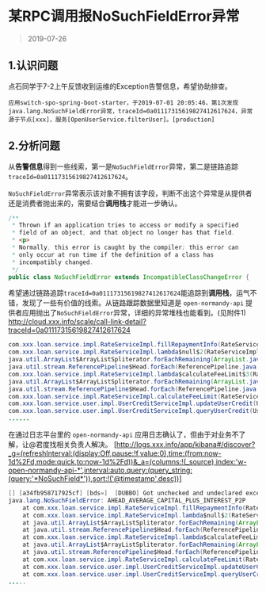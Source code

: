 

某RPC调用报NoSuchFieldError异常
=========================
> 2019-07-26


## 1.认识问题
点石同学于7-2上午反馈收到运维的Exception告警信息，希望协助排查。

```
应用switch-spo-spring-boot-starter，于2019-07-01 20:05:46，第1次发现java.lang.NoSuchFieldError异常，traceId=0a01117315619827412617624，异常源于节点[xxx]，服务[OpenUserService.filterUser]。[production]
```


## 2.分析问题
从**告警信息**得到一些线索，第一是`NoSuchFieldError`异常，第二是链路追踪`traceId=0a01117315619827412617624`。

`NoSuchFieldError`异常表示该对象不拥有该字段，判断不出这个异常是从提供者还是消费者抛出来的，需要结合**调用栈**才能进一步确认。
```java
/**
 * Thrown if an application tries to access or modify a specified
 * field of an object, and that object no longer has that field.
 * <p>
 * Normally, this error is caught by the compiler; this error can
 * only occur at run time if the definition of a class has
 * incompatibly changed.
 */
public class NoSuchFieldError extends IncompatibleClassChangeError {
```

希望通过链路追踪`traceId=0a01117315619827412617624`能追踪到**调用栈**，运气不错，发现了一些有价值的线索。从链路跟踪数据里知道是 `open-normandy-api` 提供者应用抛出了`NoSuchFieldError`异常，详细的异常堆栈也能看到。(见附件1)
http://cloud.xxx.info/scale/call-link-detail?traceId=0a01117315619827412617624

```java
com.xxx.loan.service.impl.RateServiceImpl.fillRepaymentInfo(RateServiceImpl.java:240)
com.xxx.loan.service.impl.RateServiceImpl.lambda$null$2(RateServiceImpl.java:185)
java.util.ArrayList$ArrayListSpliterator.forEachRemaining(ArrayList.java:1374)
java.util.stream.ReferencePipeline$Head.forEach(ReferencePipeline.java:580)
com.xxx.loan.service.impl.RateServiceImpl.lambda$calculateFeeLimit$3(RateServiceImpl.java:169)
java.util.ArrayList$ArrayListSpliterator.forEachRemaining(ArrayList.java:1374)
java.util.stream.ReferencePipeline$Head.forEach(ReferencePipeline.java:580)
com.xxx.loan.service.impl.RateServiceImpl.calculateFeeLimit(RateServiceImpl.java:165)
com.xxx.loan.service.user.impl.UserCreditServiceImpl.updateUserCredit(UserCreditServiceImpl.java:184)
com.xxx.loan.service.user.impl.UserCreditServiceImpl.queryUserCredit(UserCreditServiceImpl.java:80)
......
```

在通过日志平台里的 `open-normandy-api` 应用日志确认了，但由于对业务不了解，让@君度找相关负责人解决。
[http://logs.xxx.info/app/kibana#/discover?_g=(refreshInterval:(display:Off,pause:!f,value:0),time:(from:now-1d%2Fd,mode:quick,to:now-1d%2Fd))&_a=(columns:!(_source),index:'w-open-normandy-api-*',interval:auto,query:(query_string:(query:'*NoSuchField*')),sort:!('@timestamp',desc))]
```java
[] [a34fb958717925cf] [bds=]  [DUBBO] Got unchecked and undeclared exception which called by xxx. service: com.xxx.loan.client.service.OpenUserService, method: filterUser, exception: java.lang.NoSuchFieldError: AHEAD_AVERAGE_CAPITAL_PLUS_INTEREST_P2P, dubbo version: 3.2.8.2, current host: xxx
java.lang.NoSuchFieldError: AHEAD_AVERAGE_CAPITAL_PLUS_INTEREST_P2P
	at com.xxx.loan.service.impl.RateServiceImpl.fillRepaymentInfo(RateServiceImpl.java:240)
	at com.xxx.loan.service.impl.RateServiceImpl.lambda$null$2(RateServiceImpl.java:185)
	at java.util.ArrayList$ArrayListSpliterator.forEachRemaining(ArrayList.java:1374)
	at java.util.stream.ReferencePipeline$Head.forEach(ReferencePipeline.java:580)
	at com.xxx.loan.service.impl.RateServiceImpl.lambda$calculateFeeLimit$3(RateServiceImpl.java:169)
	at java.util.ArrayList$ArrayListSpliterator.forEachRemaining(ArrayList.java:1374)
	at java.util.stream.ReferencePipeline$Head.forEach(ReferencePipeline.java:580)
	at com.xxx.loan.service.impl.RateServiceImpl.calculateFeeLimit(RateServiceImpl.java:165)
	at com.xxx.loan.service.user.impl.UserCreditServiceImpl.updateUserCredit(UserCreditServiceImpl.java:184)
	at com.xxx.loan.service.user.impl.UserCreditServiceImpl.queryUserCredit(UserCreditServiceImpl.java:80)
.....
```

